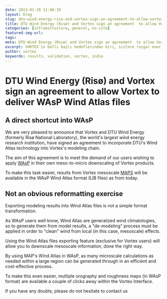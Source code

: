 ```yaml
---
date: 2013-01-28 11:48:19
layout: blog
slug: dtu-wind-energy-riso-and-vortex-sign-an-agreement-to-allow-vortex-to-deliver-wasp-wind-atlas-files
title: DTU Wind Energy (Risø) and Vortex sign an agreement  to allow Vortex to deliver WAsP Wind Atlas files
categories: [infraestructura, general, no-cita]
featured-img-url:
tags:
meta: DTU Wind Energy (Risø) and Vortex sign an agreement  to allow Vortex to deliver WAsP Wind Atlas files
excerpt: VORTEX'in belli başlı hedeflerinden biri, sizlere rüzgar enerjisi alanında her zaman için en hassas ve güncel bilgileri sunmak olmuştur.
author: vortex
keywords: results, validation, vortex, india
---
```


# DTU Wind Energy (Risø) and Vortex sign an agreement  to allow Vortex to deliver WAsP Wind Atlas files


##  A direct shortcut into WAsP

We are very pleased to announce that Vortex and DTU Wind Energy (formerly Risø National Laboratory), the world's largest wind energy research institution, have signed an agreement to incorporate DTU's Wind Atlas technology into Vortex's modeling chain.

The aim of this agreement is to meet the demand of our users wishing to apply [WAsP](http://vortex.us2.list-manage1.com/track/click?u=0bf80c7042a06b8b5c7117de7&id=ed99e62457&e=d0ef871ed3) in their own meso-to-micro downscaling of Vortex products.

To make this task easier, results from Vortex mesoscale [MAPS](http://vortex.us2.list-manage.com/track/click?u=0bf80c7042a06b8b5c7117de7&id=71a91bfe41&e=d0ef871ed3) will be available in the WAsP Wind Atlas format (LIB files) as from today.

##  Not an obvious reformatting exercise

Exporting modeling results into Wind Atlas files is not a simple format transformation.

As WAsP users well know, Wind Atlas are generalized wind climatologies, so to generate them from model results, a "de-modeling" process must be applied in order to "clean" wind from local (in this case, mesoscale) effects.

Using the Wind Atlas files exporting feature (exclusive for Vortex users) will allow you to downscale mesoscale information, done the right way.

By using MAP's Wind Atlas in WAsP, as many microscale calculations as needed within a large region can be generated through in an efficient and cost-effective process.

To make this even easier, multiple orography and roughness maps (in WAsP format) are available a couple of clicks away within the Vortex Interface.

If you have any doubts, please do not hesitate to contact us